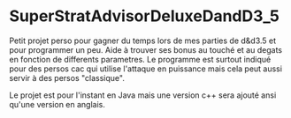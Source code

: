 # SuperStratAdvisorDeluxeDandD3_5

Petit projet perso pour gagner du temps lors de mes parties de d&d3.5 et pour programmer un peu. 
Aide à trouver ses bonus au touché et au degats en fonction de differents parametres.
Le programme est surtout indiqué pour des persos cac qui utilise l'attaque en puissance mais cela peut aussi servir à des persos "classique".

Le projet est pour l'instant en Java mais une version c++ sera ajouté ansi qu'une version en anglais.

